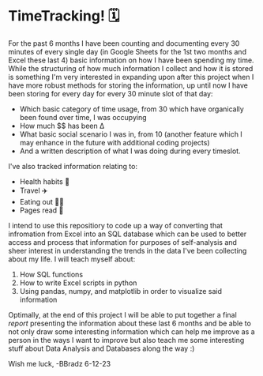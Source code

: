# TimeTracking! 🗓️

For the past 6 months I have been counting and documenting every 30 minutes of every single day (in Google Sheets for the 1st two months and Excel these last 4) basic information on how I have been spending my time. While the structuring of how much information I collect and how it is stored is something I'm very interested in expanding upon after this project when I have more robust methods for storing the information, up until now I have been storing for every day for every 30 minute slot of that day:

  - Which basic category of time usage, from 30 which have organically been found over time, I was occupying
  - How much $$ has been Δ
  - What basic social scenario I was in, from 10 (another feature which I may enhance in the future with additional coding projects)
  - And a written description of what I was doing during every timeslot. 

I've also tracked information relating to:
  - Health habits 🏃
  - Travel ✈️
  - Eating out 🧑‍🍳
  - Pages read 📖

I intend to use this repositiory to code up a way of converting that infromation from Excel into an SQL database which can be used to better access and process that information for purposes of self-analysis and sheer interest in understanding the trends in the data I've been collecting about my life. I will teach myself about:

1. How SQL functions
2. How to write Excel scripts in python
3. Using pandas, numpy, and matplotlib in order to visualize said information

Optimally, at the end of this project I will be able to put together a final *report* presenting the information about these last 6 months and be able to not only draw some interesting information which can help me improve as a person in the ways I want to improve but also teach me some interesting stuff about Data Analysis and Databases along the way :)

Wish me luck,
-BBradz 6-12-23
